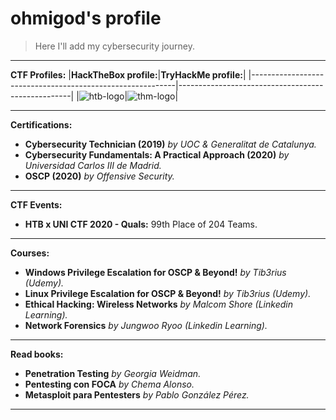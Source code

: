 # ohmigod's profile

>Here I'll add my cybersecurity journey.
_____

**CTF Profiles:**
|**HackTheBox profile:**|**TryHackMe profile:**|
|-----------------------------------------------------------|---------------------------------------------------|
|![htb-logo](http://www.hackthebox.eu/badge/image/86046.jpg)|![thm-logo](https://i.ibb.co/pJr2hXL/ohmigod-1.png)|
_____

**Certifications:**
* **Cybersecurity Technician (2019)** _by UOC & Generalitat de Catalunya._
* **Cybersecurity Fundamentals: A Practical Approach (2020)** _by Universidad Carlos III de Madrid._
* **OSCP (2020)** _by Offensive Security._

_____

**CTF Events:**

* **HTB x UNI CTF 2020 - Quals:** 99th Place of 204 Teams.

_____

**Courses:**

* **Windows Privilege Escalation for OSCP & Beyond!** _by Tib3rius (Udemy)._
* **Linux Privilege Escalation for OSCP & Beyond!** _by Tib3rius (Udemy)._
* **Ethical Hacking: Wireless Networks** _by Malcom Shore (Linkedin Learning)._
* **Network Forensics** _by Jungwoo Ryoo (Linkedin Learning)._

_____

**Read books:**
* **Penetration Testing** _by Georgia Weidman._
* **Pentesting con FOCA** _by Chema Alonso._
* **Metasploit para Pentesters** _by Pablo González Pérez._

______
